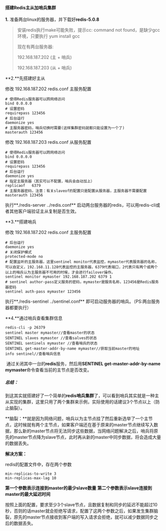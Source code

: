 #### 搭建Redis主从加哨兵集群

**1.** 准备两台linux的服务器，并下载好**redis-5.0.8**

> 安装redis执行make可能失败，提示cc: command not found，是缺少gcc环境，只要执行 yum install gcc
>
> 现在有两台服务器:
>
> 192.168.187.202 (主 + 哨兵)
>
> 192.168.187.203 (从 + 哨兵)

**2.**先搭建好主从

修改 192.168.187.202 redis.conf 主服务配置

```properties
# 使得Redis服务器可以跨网络访问
bind 0.0.0.0
# 设置密码
requirepass 123456
# 后台运行
daemonize yes
# 主服务器密码，哨兵切换时需要(这样集群密码就都只能设置为一个了)
masterauth 123456
```

修改 192.168.187.203 redis.conf 从服务配置

```properties
# 使得Redis服务器可以跨网络访问
bind 0.0.0.0
# 设置密码
requirepass 123456
# 后台运行
daemonize yes
# 指定主服务器（其实可以不配置，哨兵会自动加上）
replicaof   6379
# 主服务器密码，注意：有关slaveof的配置只是配置从服务器，主服务器不需要配置
masterauth 123456
```

执行**./redis-server ../redis.conf** 启动两台服务器的redis，可以用redis-cli或者其他客户端验证主从复制是否生效。

**3.**搭建哨兵

修改 192.168.187.202 redis.conf 主服务配置

```properties
# 后台运行
daemonize yes
# 关闭保护模式
protected-mode no
# 配置监听的主服务器，这里sentinel monitor代表监控，mymaster代表服务器的名称，可以自定义，192.168.11.128代表监控的主服务器，6379代表端口，2代表只有两个或两个以上的哨兵认为主服务器不可用的时候，才会进行failover操作。
sentinel monitor mymaster 192.168.187.202 6379 1
# sentinel author-pass定义服务的密码，mymaster是服务名称，123456是Redis服务器密码
sentinel auth-pass mymaster 123456
```

执行**./redis-sentinel ../sentinel.conf** 即可启动服务器的哨兵。（PS:两台服务器都要执行）

**4.**通过哨兵查看集群信息

```shell
redis-cli -p 26379
sentinel master mymaster//查看master的状态 
SENTINEL slaves mymaster //查看salves的状态
SENTINEL sentinels mymaster //查看哨兵的状态
SENTINEL get-master-addr-by-name mymaster//获取当前master的地址
info sentinel//查看哨兵信息
```

​		通过关闭其中一台的**redis**服务，然后用**SENTINEL get-master-addr-by-name mymaster**命令查看当前的主节点是否改变。



##### 总结：

​		到这其实就搭建好了一个简单的**redis哨兵集群**了，可以看到哨兵其实就是一种主从实现的集群，这里只用了两个集群来示例，实际使用的话建议3个节点以上（防止脑裂）。



**脑裂：**就是因为网络问题，哨兵以为主节点挂了然后重新选举了一个主节点，这时候就有两个主节点，如果客户端还在基于原来的master节点继续写入数据，那么新的master节点将无法同步这些数据，当网络问题解决之后，哨兵将原先的master节点降为slave节点，此时再从新的master中同步数据，将会造成大量的数据丢失。

**解决方案：**

redis的配置文件中，存在两个参数

```properties
min-replicas-to-write 3
min-replicas-max-lag 10
```

**第一个参数表示连接到master的最少slave数量**
**第二个参数表示slave连接到master的最大延迟时间**

按照上面的配置，要求至少3个slave节点，且数据复制和同步的延迟不能超过10秒，否则的话master就会拒绝写请求，配置了这两个参数之后，如果发生集群脑裂，原先的master节点接收到客户端的写入请求会拒绝，就可以减少数据同步之后的数据丢失。